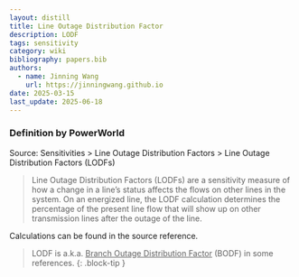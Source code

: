 ```yaml
---
layout: distill
title: Line Outage Distribution Factor
description: LODF
tags: sensitivity
category: wiki
bibliography: papers.bib
authors:
  - name: Jinning Wang
    url: https://jinningwang.github.io
date: 2025-03-15
last_update: 2025-06-18
---
```


### Definition by PowerWorld

Source: <d-cite key="powerworld2025manual"></d-cite> Sensitivities > Line Outage Distribution Factors > Line Outage Distribution Factors (LODFs)

> Line Outage Distribution Factors (LODFs) are a sensitivity measure of how a change in a line’s status affects the flows on other lines in the system. On an energized line, the LODF calculation determines the percentage of the present line flow that will show up on other transmission lines after the outage of the line.

Calculations can be found in the source reference.

<!-- prettier-ignore-start -->
>  LODF is a.k.a. <u>Branch Outage Distribution Factor</u> (BODF) in some references.
{: .block-tip }
<!-- prettier-ignore-end -->
